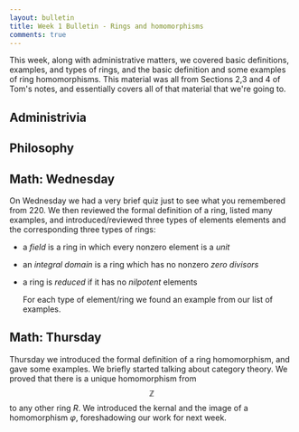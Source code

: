 ```yaml
---
layout: bulletin
title: Week 1 Bulletin - Rings and homomorphisms
comments: true
---
```


This week, along with administrative matters, we covered basic definitions, examples, and types of rings, and the basic definition and some examples of ring homomorphisms.  This material was all from Sections 2,3 and 4 of Tom's notes, and essentially covers all of that material that we're going to.

Administrivia
--------


Philosophy
------


Math: Wednesday
----------
On Wednesday we had a very brief quiz just to see what you remembered from 220.  We then reviewed the formal definition of a ring, listed many examples, and introduced/reviewed three types of elements elements and the corresponding three types of rings:

* a *field* is a ring in which every nonzero element is a *unit*
* an *integral domain* is a ring which has no nonzero *zero divisors*
* a ring is *reduced* if it has no *nilpotent* elements

  For each type of element/ring we found an example from our list of examples.


Math: Thursday
------------

Thursday we introduced the formal definition of a ring homomorphism, and gave some examples.  We briefly started talking about category theory.  We proved that there is a unique homomorphism from $$\mathbb{Z}$$ to any other ring $R$.  We introduced the kernal and the image of a homomorphism $\varphi$, foreshadowing our work for next week.